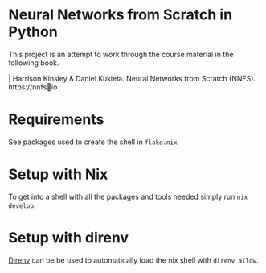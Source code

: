 # Neural Networks from Scratch in Python
This project is an attempt to work through the course material in the following
book.

| Harrison Kinsley & Daniel Kukieła. Neural Networks from Scratch (NNFS). https://nnfsio



# Requirements
See packages used to create the shell in `flake.nix`.

# Setup with Nix
To get into a shell with all the packages and tools needed simply run `nix develop`.

# Setup with direnv
[Direnv](https://direnv.net/) can be be used to automatically load the nix shell
with `direnv allow`.
